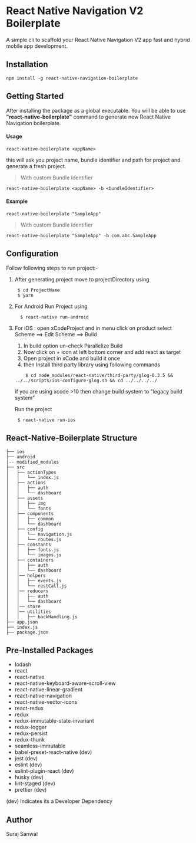 # React Native Navigation V2 Boilerplate

A simple cli to scaffold your React Native Navigation V2 app fast and hybrid mobile app development.

## Installation

```
npm install -g react-native-navigation-boilerplate
```

## Getting Started

After installing the package as a global executable. You will be able to use **"react-native-boilerplate"** command to generate new React Native Navigation boilerplate.

#### Usage

```
react-native-boilerplate <appName>
```

this will ask you project name, bundle identifier and path for project and generate a fresh project.

> With custom Bundle Identifier

```
react-native-boilerplate <appName> -b <bundleIdentifier>
```

#### Example

```
react-native-boilerplate "SampleApp"
```

> With custom Bundle Identifier

```
react-native-boilerplate "SampleApp" -b com.abc.SampleApp
```

## Configuration

Follow following steps to run project:-

1. After generating project move to projectDirectory using

   ```
    $ cd ProjectName
    $ yarn
   ```

2. For Android Run Project using

   ```
     $ react-native run-android
   ```

3. For iOS : open xCodeProject and in menu click on product select Scheme ==> Edit Scheme ==> Build
   1. In build option un-check Parallelize Build
   2. Now click on + icon at left bottom corner and add react as target
   3. Open project in xCode and build it once 
   4. then Install third party library using following commands

   ```
       $ cd node_modules/react-native/third-party/glog-0.3.5 && ../../scripts/ios-configure-glog.sh && cd ../../../../
   ```

   if you are using xcode >10 then change build system to "legacy build system"
   
   Run the project

   ```
    $ react-native run-ios
   ```

## React-Native-Boilerplate Structure

```
├── ios
├── android
|-- modified_modules
├── src
│   ├── actionTypes
│   │   └── index.js
│   ├── actions
│   │   ├── auth
│   │   └── dashboard
│   ├── assets
│   │   ├── img
│   │   └── fonts
│   ├── components
│   │   ├── common
│   │   └── dashboard
│   ├── config
│   │   └── navigation.js
│   │   └── routes.js
│   ├── constants
│   │   ├── fonts.js
│   │   └── images.js
│   ├── containers
│   │   ├── auth
│   │   └── dashboard
│   │── helpers
│   │   ├── events.js
│   │   └── restCall.js
│   │── reducers
│   │   ├── auth
│   │   └── dashboard
│   │── store
│   │── utilities
│   │   ├── backHandling.js
├── app.json
├── index.js
├── package.json
```

## Pre-Installed Packages

- lodash
- react
- react-native
- react-native-keyboard-aware-scroll-view
- react-native-linear-gradient
- react-native-navigation
- react-native-vector-icons
- react-redux
- redux
- redux-immutable-state-invariant
- redux-logger
- redux-persist
- redux-thunk
- seamless-immutable
- babel-preset-react-native (dev)
- jest (dev)
- eslint (dev)
- eslint-plugin-react (dev)
- husky (dev)
- lint-staged (dev)
- prettier (dev)

(dev) Indicates its a Developer Dependency

## Author

Suraj Sanwal

